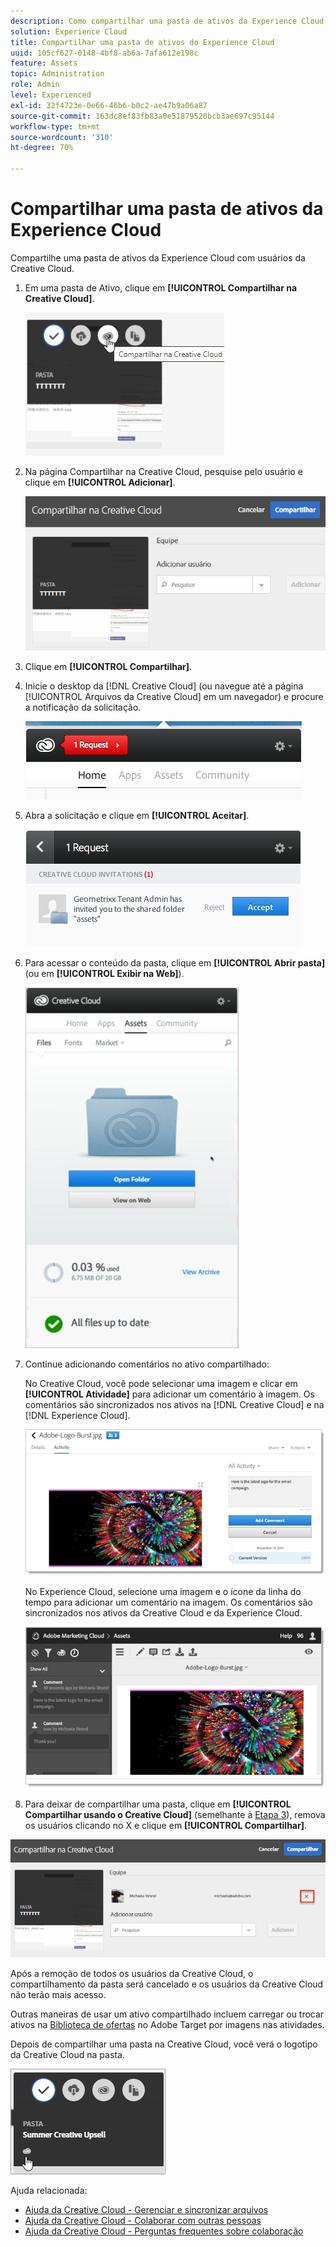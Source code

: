 ```yaml
---
description: Como compartilhar uma pasta de ativos da Experience Cloud com usuários da Creative Cloud.
solution: Experience Cloud
title: Compartilhar uma pasta de ativos do Experience Cloud
uuid: 105cf627-0148-4bf8-ab6a-7afa612e198c
feature: Assets
topic: Administration
role: Admin
level: Experienced
exl-id: 32f4723e-0e66-46b6-b0c2-ae47b9a06a87
source-git-commit: 163dc8ef83fb83a0e51879520bcb3ae697c95144
workflow-type: tm+mt
source-wordcount: '310'
ht-degree: 70%

---
```


# Compartilhar uma pasta de ativos da Experience Cloud

Compartilhe uma pasta de ativos da Experience Cloud com usuários da Creative Cloud.

1. Em uma pasta de Ativo, clique em **[!UICONTROL Compartilhar na Creative Cloud]**.

   ![Compartilhar na Creative Cloud](../../assets/asset-share-cc.png)
1. Na página Compartilhar na Creative Cloud, pesquise pelo usuário e clique em **[!UICONTROL Adicionar]**.

   ![Adicionar um usuário da Creative Cloud](../../assets/asset-share-cc-page.png)

1. Clique em **[!UICONTROL Compartilhar]**.
1. Inicie o desktop da [!DNL Creative Cloud] (ou navegue até a página [!UICONTROL Arquivos da Creative Cloud] em um navegador) e procure a notificação da solicitação.

   ![Notificação de solicitação](../../assets/cc_share_request.png)
1. Abra a solicitação e clique em **[!UICONTROL Aceitar]**.

   ![Aceitar solicitação](../../assets/cc_share_accept.png)
1. Para acessar o conteúdo da pasta, clique em **[!UICONTROL Abrir pasta]** (ou em **[!UICONTROL Exibir na Web]**).

   ![Exibir na Web](../../assets/creative_cloud_open_folder.png)
1. Continue adicionando comentários no ativo compartilhado:

   No Creative Cloud, você pode selecionar uma imagem e clicar em **[!UICONTROL Atividade]** para adicionar um comentário à imagem. Os comentários são sincronizados nos ativos na [!DNL Creative Cloud] e na [!DNL Experience Cloud].

   ![Adicionar um comentário na imagem](../../assets/asset_comment_cc.png)

   No Experience Cloud, selecione uma imagem e o ícone da linha do tempo para adicionar um comentário na imagem. Os comentários são sincronizados nos ativos da Creative Cloud e da Experience Cloud.

   ![Adicionar um comentário na imagem](../../assets/asset_comment_mac.png)

1. Para deixar de compartilhar uma pasta, clique em **[!UICONTROL Compartilhar usando o Creative Cloud]** (semelhante à [Etapa 3](share.md)), remova os usuários clicando no X e clique em **[!UICONTROL Compartilhar]**.

![Deixar de compartilhar uma pasta](../../assets/asset_remove_user.png)

Após a remoção de todos os usuários da Creative Cloud, o compartilhamento da pasta será cancelado e os usuários da Creative Cloud não terão mais acesso.

Outras maneiras de usar um ativo compartilhado incluem carregar ou trocar ativos na [Biblioteca de ofertas](https://experienceleague.adobe.com/docs/target/using/experiences/offers/manage-content.html) no Adobe Target por imagens nas atividades.

Depois de compartilhar uma pasta na Creative Cloud, você verá o logotipo da Creative Cloud na pasta.

![Logotipo da Creative Cloud na pasta](../../assets/asset-cc-logo.png)

Ajuda relacionada:

* [Ajuda da Creative Cloud - Gerenciar e sincronizar arquivos](https://helpx.adobe.com/br/creative-cloud/help/sync-creative-cloud-files.html)
* [Ajuda da Creative Cloud - Colaborar com outras pessoas](https://helpx.adobe.com/br/creative-cloud/help/collaboration.html)
* [Ajuda da Creative Cloud - Perguntas frequentes sobre colaboração](https://helpx.adobe.com/br/creative-cloud/help/collaboration-faq.html)
